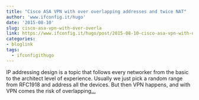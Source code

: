 ```yaml
---
title: "Cisco ASA VPN with over overlapping addresses and twice NAT"
author: 'www.ifconfig.it/hugo'
date: '2015-08-10'
slug: cisco-asa-vpn-with-over-overla
link: https://www.ifconfig.it/hugo/post/2015-08-10-cisco-asa-vpn-with-over-overlapping-addresses-and-twice-nat/
categories:
- bloglink
tags:
  - ifconfigithugo
---
```


IP addressing design is a topic that follows every networker from the basic to the architect level of experience. Usually we just pick a random range from RFC1918 and address all the devices. But then VPN happens, and with VPN comes the risk of overlapping[... <i class="fas fa-external-link-alt"></i>](https://www.ifconfig.it/hugo/post/2015-08-10-cisco-asa-vpn-with-over-overlapping-addresses-and-twice-nat/)

